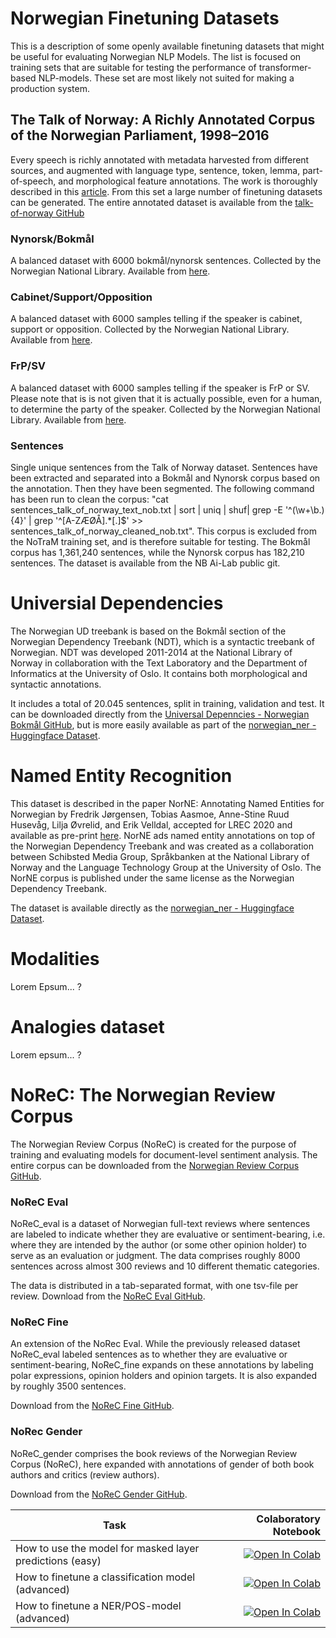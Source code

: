 # Norwegian Finetuning Datasets
This is a description of some openly available finetuning datasets that might be useful for evaluating Norwegian NLP Models. The list is focused on training sets that are suitable for testing the performance of transformer-based NLP-models. These set are most likely not suited for making a production system.

## The Talk of Norway: A Richly Annotated Corpus of the Norwegian Parliament, 1998–2016
Every speech is richly annotated with metadata harvested from different sources, and augmented with language type, sentence, token, lemma, part-of-speech, and morphological feature annotations. The work is thoroughly described in this [article](https://www.duo.uio.no/bitstream/handle/10852/71356/ton.pdf?sequence=2&isAllowed=y). From this set a large number of finetuning datasets can be generated. The entire annotated dataset is available from the [talk-of-norway GitHub](https://github.com/ltgoslo/talk-of-norway)

### Nynorsk/Bokmål
A balanced dataset with 6000 bokmål/nynorsk sentences. Collected by the Norwegian National Library. Available from [here](https://github.com/NBAiLab/notram/blob/master/finetuning_datasets/parliament_speeches_1998_2016_nob_nyn.csv).

### Cabinet/Support/Opposition
A balanced dataset with 6000 samples telling if the speaker is cabinet, support or opposition. Collected by the Norwegian National Library.
Available from [here](https://github.com/NBAiLab/notram/blob/master/finetuning_datasets/parliament_speeches_1998_2016_role.csv).

### FrP/SV
A balanced dataset with 6000 samples telling if the speaker is FrP or SV. Please note that is is not given that it is actually possible, even for a human, to determine the party of the speaker. Collected by the Norwegian National Library.
Available from [here](https://github.com/NBAiLab/notram/blob/master/finetuning_datasets/parliament_speeches_1998_2016_frp_or_sv.csv).

### Sentences
Single unique sentences from the Talk of Norway dataset. Sentences have been extracted and separated into a Bokmål and Nynorsk corpus based on the annotation. Then they have been segmented. The following command has been run to clean the corpus: "cat sentences_talk_of_norway_text_nob.txt | sort | uniq | shuf| grep -E '^(\w+\b.){4}' | grep '^[A-ZÆØÅ].*[.]$' >> sentences_talk_of_norway_cleaned_nob.txt". This corpus is excluded from the NoTraM training set, and is therefore suitable for testing. The Bokmål corpus has 1,361,240 sentences, while the Nynorsk corpus has 182,210 sentences. The dataset is available from the NB Ai-Lab public git.  


# Universial Dependencies
The Norwegian UD treebank is based on the Bokmål section of the Norwegian Dependency Treebank (NDT), which is a syntactic treebank of Norwegian. NDT was developed 2011-2014 at the National Library of Norway in collaboration with the Text Laboratory and the Department of Informatics at the University of Oslo. It contains both morphological and syntactic annotations.

It includes a total of 20.045 sentences, split in training, validation and test. It can be downloaded directly from the [Universal Depenncies - Norwegian Bokmål GitHub](https://github.com/UniversalDependencies/UD_Norwegian-Bokmaal), but is more easily available as part of the [norwegian_ner - Huggingface Dataset](https://huggingface.co/datasets/norwegian_ner).


# Named Entity Recognition
This dataset is described in the paper NorNE: Annotating Named Entities for Norwegian by Fredrik Jørgensen, Tobias Aasmoe, Anne-Stine Ruud Husevåg, Lilja Øvrelid, and Erik Velldal, accepted for LREC 2020 and available as pre-print [here](https://arxiv.org/abs/1911.12146). NorNE ads named entity annotations on top of the Norwegian Dependency Treebank and was created as a collaboration between Schibsted Media Group, Språkbanken at the National Library of Norway and the Language Technology Group at the University of Oslo. The NorNE corpus is published under the same license as the Norwegian Dependency Treebank.

The dataset is available directly as the [norwegian_ner - Huggingface Dataset](https://huggingface.co/datasets/norwegian_ner).


# Modalities
Lorem Epsum... ?

# Analogies dataset
Lorem epsum... ?

# NoReC: The Norwegian Review Corpus
The Norwegian Review Corpus (NoReC) is created for the purpose of training and evaluating models for document-level sentiment analysis. The entire corpus can be downloaded from the [Norwegian Review Corpus GitHub](https://github.com/ltgoslo/norec).

### NoReC Eval
NoReC_eval is a dataset of Norwegian full-text reviews where sentences are labeled to indicate whether they are evaluative or sentiment-bearing, i.e. where they are intended by the author (or some other opinion holder) to serve as an evaluation or judgment. The data comprises roughly 8000 sentences across almost 300 reviews and 10 different thematic categories. 

The data is distributed in a tab-separated format, with one tsv-file per review. Download from the [NoReC Eval GitHub](https://github.com/ltgoslo/norec_eval).

### NoReC Fine
An extension of the NoRec Eval. While the previously released dataset NoReC_eval labeled sentences as to whether they are evaluative or sentiment-bearing, NoReC_fine expands on these annotations by labeling polar expressions, opinion holders and opinion targets. It is also expanded by roughly 3500 sentences.

Download from the [NoReC Fine GitHub](https://github.com/ltgoslo/norec_fine).

### NoRec Gender
NoReC_gender comprises the book reviews of the Norwegian Review Corpus (NoReC), here expanded with annotations of gender of both book authors and critics (review authors).

Download from the [NoReC Gender GitHub](https://github.com/ltgoslo/norec_gender).

| Task  |   Colaboratory Notebook |
| -------- | -----:|
| How to use the model for masked layer predictions (easy)|<a href="https://colab.research.google.com/gist/peregilk/f3054305cfcbefb40f72ea405b031438/nbailab-masked-layer-pipeline-example.ipynb" target="_blank"><img src="https://colab.research.google.com/assets/colab-badge.svg" alt="Open In Colab"/></a> |
| How to finetune a classification model (advanced)| <a href="https://colab.research.google.com/gist/peregilk/3c5e838f365ab76523ba82ac595e2fcc/nbailab-finetuning-and-evaluating-a-bert-model-for-classification.ipynb" target="_blank"><img src="https://colab.research.google.com/assets/colab-badge.svg" alt="Open In Colab"/></a>|
| How to finetune a NER/POS-model (advanced) | <a href="https://colab.research.google.com/gist/peregilk/6f5efea432e88199f5d68a150cef237f/-nbailab-finetuning-and-evaluating-a-bert-model-for-ner-and-pos.ipynb" target="_blank"><img src="https://colab.research.google.com/assets/colab-badge.svg" alt="Open In Colab"/></a>|

